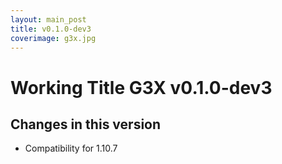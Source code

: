 ```yaml
---
layout: main_post
title: v0.1.0-dev3
coverimage: g3x.jpg
---
```

# Working Title G3X v0.1.0-dev3
## Changes in this version

* Compatibility for 1.10.7